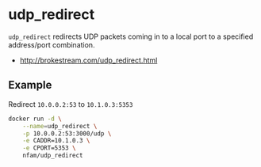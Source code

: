 # udp_redirect

`udp_redirect` redirects UDP packets coming in to a local port to a specified address/port combination.

* http://brokestream.com/udp_redirect.html

## Example

Redirect `10.0.0.2:53` to `10.1.0.3:5353`

```sh
docker run -d \
    --name=udp_redirect \
    -p 10.0.0.2:53:3000/udp \
    -e CADDR=10.1.0.3 \
    -e CPORT=5353 \
    nfam/udp_redirect
```
